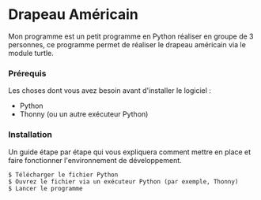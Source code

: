 # Drapeau Américain

Mon programme est un petit programme en Python réaliser en groupe de 3 personnes, ce programme permet de réaliser le drapeau américain via le module turtle.


### Prérequis

Les choses dont vous avez besoin avant d'installer le logiciel :

* Python
* Thonny (ou un autre exécuteur Python)

### Installation

Un guide étape par étape qui vous expliquera comment mettre en place et faire fonctionner l'environnement de développement.

```
$ Télécharger le fichier Python
$ Ouvrez le fichier via un exécuteur Python (par exemple, Thonny)
$ Lancer le programme
```

